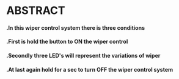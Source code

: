# ABSTRACT
#### .In this wiper control system there is three conditions
#### .First is hold the button to ON the wiper control
#### .Secondly three LED's will represent the variations of wiper
#### .At last again hold for a sec to turn OFF the wiper control system


